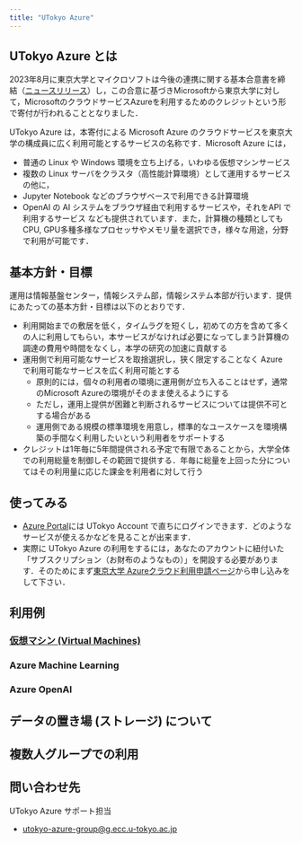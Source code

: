 ```yaml
---
title: "UTokyo Azure"
---
```


## UTokyo Azure とは

2023年8月に東京大学とマイクロソフトは今後の連携に関する基本合意書を締結（[ニュースリリース](https://www.u-tokyo.ac.jp/focus/ja/articles/z1701_00012.html)）し，この合意に基づきMicrosoftから東京大学に対して，MicrosoftのクラウドサービスAzureを利用するためのクレジットという形で寄付が行われることとなりました．

UTokyo Azure は，本寄付による Microsoft Azure のクラウドサービスを東京大学の構成員に広く利用可能とするサービスの名称です．Microsoft Azure には，
- 普通の Linux や Windows 環境を立ち上げる，いわゆる仮想マシンサービス
- 複数の Linux サーバをクラスタ（高性能計算環境）として運用するサービス
の他に，
- Jupyter Notebook などのブラウザベースで利用できる計算環境
- OpenAI の AI システムをブラウザ経由で利用するサービスや，それをAPI で利用するサービス
なども提供されています．また，計算機の種類としてもCPU, GPU多種多様なプロセッサやメモリ量を選択でき，様々な用途，分野で利用が可能です．

## 基本方針・目標

運用は情報基盤センター，情報システム部，情報システム本部が行います．提供にあたっての基本方針・目標は以下のとおりです．

- 利用開始までの敷居を低く，タイムラグを短くし，初めての方を含めて多くの人に利用してもらい，本サービスがなければ必要になってしまう計算機の調達の費用や時間をなくし，本学の研究の加速に貢献する
- 運用側で利用可能なサービスを取捨選択し，狭く限定することなく Azure で利用可能なサービスを広く利用可能とする
  - 原則的には，個々の利用者の環境に運用側が立ち入ることはせず，通常のMicrosoft Azureの環境がそのまま使えるようにする
  - ただし，運用上提供が困難と判断されるサービスについては提供不可とする場合がある
  - 運用側である規模の標準環境を用意し，標準的なユースケースを環境構築の手間なく利用したいという利用者をサポートする
- クレジットは1年毎に5年間提供される予定で有限であることから，大学全体での利用総量を制御しその範囲で提供する．年毎に総量を上回った分についてはその利用量に応じた課金を利用者に対して行う

## 使ってみる
- [Azure Portal](https://portal.azure.com/)には UTokyo Account で直ちにログインできます．どのようなサービスが使えるかなどを見ることが出来ます．
- 実際に UTokyo Azure の利用をするには，あなたのアカウントに紐付いた「サブスクリプション（お財布のようなもの）」を開設する必要があります．そのためにまず[東京大学 Azureクラウド利用申請ページ](https://script.google.com/a/g.ecc.u-tokyo.ac.jp/macros/s/AKfycbyzKZheGNshmHKdFF45a5bhRyprnZ3NWhZ2YeeO3ZgvVPTEmt2ITC_ckW1-bcnoY_o_vw/exec)から申し込みをして下さい．

## 利用例

### [仮想マシン (Virtual Machines) ](virtualmachine)

### Azure Machine Learning

### Azure OpenAI

## データの置き場 (ストレージ) について

## 複数人グループでの利用

## 問い合わせ先
UTokyo Azure サポート担当
- utokyo-azure-group@g.ecc.u-tokyo.ac.jp
